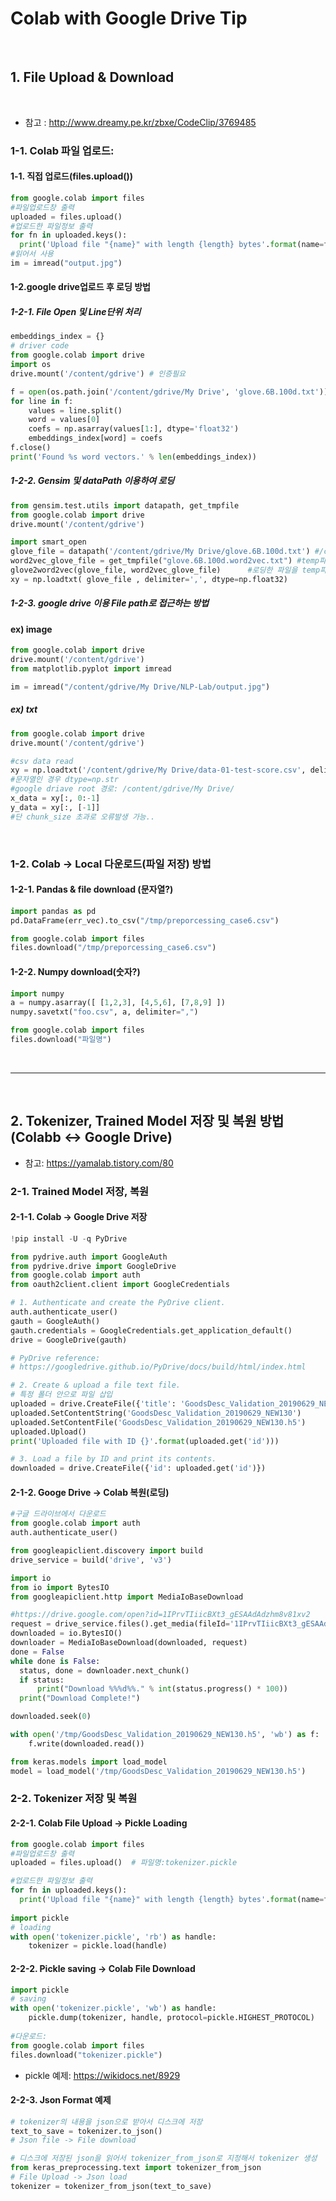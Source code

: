 

# Colab with Google Drive Tip
<br>

## 1. File Upload & Download
<br>

- 참고 : http://www.dreamy.pe.kr/zbxe/CodeClip/3769485

### 1-1. Colab 파일 업로드:

#### 1-1. 직접 업로드(files.upload())
```python
from google.colab import files
#파일업로드창 출력
uploaded = files.upload()
#업로드한 파일정보 출력
for fn in uploaded.keys():
  print('Upload file "{name}" with length {length} bytes'.format(name=fn, length=len(uploaded[fn])))
#읽어서 사용
im = imread("output.jpg")
```

#### 1-2.google drive업로드 후 로딩 방법

##### 1-2-1. File Open 및 Line단위 처리
``` python
embeddings_index = {}
# driver code
from google.colab import drive
import os
drive.mount('/content/gdrive') # 인증필요

f = open(os.path.join('/content/gdrive/My Drive', 'glove.6B.100d.txt'))
for line in f:
    values = line.split()
    word = values[0]
    coefs = np.asarray(values[1:], dtype='float32')
    embeddings_index[word] = coefs
f.close()
print('Found %s word vectors.' % len(embeddings_index))
```

##### 1-2-2. Gensim 및 dataPath 이용하여 로딩
``` python
from gensim.test.utils import datapath, get_tmpfile
from google.colab import drive
drive.mount('/content/gdrive')

import smart_open
glove_file = datapath('/content/gdrive/My Drive/glove.6B.100d.txt') #/content/gdrive/My Drive/NLP-Lab/glove.6B/glove.6B.100d.txt
word2vec_glove_file = get_tmpfile("glove.6B.100d.word2vec.txt") #temp파일생성
glove2word2vec(glove_file, word2vec_glove_file)      #로딩한 파일을 temp파일로 옮김?
xy = np.loadtxt( glove_file , delimiter=',', dtype=np.float32) 
```
##### 1-2-3. google drive 이용 File path로 접근하는 방법

#### ex) image
``` python
from google.colab import drive
drive.mount('/content/gdrive')
from matplotlib.pyplot import imread

im = imread("/content/gdrive/My Drive/NLP-Lab/output.jpg")
```

##### ex) txt
``` python
from google.colab import drive
drive.mount('/content/gdrive')

#csv data read
xy = np.loadtxt('/content/gdrive/My Drive/data-01-test-score.csv', delimiter=',', dtype=np.float32) 
#문자열인 경우 dtype=np.str
#google driave root 경로: /content/gdrive/My Drive/
x_data = xy[:, 0:-1]
y_data = xy[:, [-1]]
#단 chunk_size 초과로 오류발생 가능..
```
<br>

### 1-2. Colab -> Local 다운로드(파일 저장) 방법

#### 1-2-1. Pandas & file download (문자열?)
``` python
import pandas as pd 
pd.DataFrame(err_vec).to_csv("/tmp/preporcessing_case6.csv")

from google.colab import files
files.download("/tmp/preporcessing_case6.csv")
```

#### 1-2-2. Numpy download(숫자?)
``` python
import numpy
a = numpy.asarray([ [1,2,3], [4,5,6], [7,8,9] ])
numpy.savetxt("foo.csv", a, delimiter=",")

from google.colab import files
files.download("파일명")
```
<br>

<hr />
<br>

## 2. Tokenizer, Trained Model 저장 및 복원 방법 (Colabb <-> Google Drive)

- 참고: https://yamalab.tistory.com/80

### 2-1. Trained Model 저장, 복원

#### 2-1-1. Colab -> Google Drive 저장
``` python
!pip install -U -q PyDrive

from pydrive.auth import GoogleAuth
from pydrive.drive import GoogleDrive
from google.colab import auth
from oauth2client.client import GoogleCredentials

# 1. Authenticate and create the PyDrive client.
auth.authenticate_user()
gauth = GoogleAuth()
gauth.credentials = GoogleCredentials.get_application_default()
drive = GoogleDrive(gauth)

# PyDrive reference:
# https://googledrive.github.io/PyDrive/docs/build/html/index.html

# 2. Create & upload a file text file.
# 특정 폴더 안으로 파일 삽입
uploaded = drive.CreateFile({'title': 'GoodsDesc_Validation_20190629_NEW130.h5'}) #, "parents": [{"kind": "drive#fileLink","id": 'google'}]})
uploaded.SetContentString('GoodsDesc_Validation_20190629_NEW130')
uploaded.SetContentFile('GoodsDesc_Validation_20190629_NEW130.h5')
uploaded.Upload()
print('Uploaded file with ID {}'.format(uploaded.get('id')))

# 3. Load a file by ID and print its contents.
downloaded = drive.CreateFile({'id': uploaded.get('id')})
```

#### 2-1-2. Googe Drive -> Colab 복원(로딩)
``` python
#구글 드라이브에서 다운로드
from google.colab import auth
auth.authenticate_user()

from googleapiclient.discovery import build
drive_service = build('drive', 'v3')

import io
from io import BytesIO   
from googleapiclient.http import MediaIoBaseDownload

#https://drive.google.com/open?id=1IPrvTIiicBXt3_gESAAdAdzhm8v81xv2
request = drive_service.files().get_media(fileId='1IPrvTIiicBXt3_gESAAdAdzhm8v81xv2')
downloaded = io.BytesIO()
downloader = MediaIoBaseDownload(downloaded, request)
done = False
while done is False:
  status, done = downloader.next_chunk()
  if status:
      print("Download %%%d%%." % int(status.progress() * 100))
  print("Download Complete!")

downloaded.seek(0)

with open('/tmp/GoodsDesc_Validation_20190629_NEW130.h5', 'wb') as f:
    f.write(downloaded.read())

from keras.models import load_model
model = load_model('/tmp/GoodsDesc_Validation_20190629_NEW130.h5')
```

### 2-2. Tokenizer 저장 및 복원

#### 2-2-1. Colab File Upload -> Pickle Loading
```python
from google.colab import files
#파일업로드창 출력
uploaded = files.upload()  # 파일명:tokenizer.pickle

#업로드한 파일정보 출력
for fn in uploaded.keys():
  print('Upload file "{name}" with length {length} bytes'.format(name=fn, length=len(uploaded[fn])))
  
import pickle
# loading
with open('tokenizer.pickle', 'rb') as handle:
    tokenizer = pickle.load(handle)
```

#### 2-2-2. Pickle saving -> Colab File Download
```python
import pickle
# saving
with open('tokenizer.pickle', 'wb') as handle:
    pickle.dump(tokenizer, handle, protocol=pickle.HIGHEST_PROTOCOL)
    
#다운로드: 
from google.colab import files
files.download("tokenizer.pickle")
```

- pickle 예제: https://wikidocs.net/8929  

#### 2-2-3. Json Format 예제
``` python
# tokenizer의 내용을 json으로 받아서 디스크에 저장
text_to_save = tokenizer.to_json()
# Json file -> File download

# 디스크에 저장된 json을 읽어서 tokenizer_from_json로 지정해서 tokenizer 생성
from keras_preprocessing.text import tokenizer_from_json
# File Upload -> Json load
tokenizer = tokenizer_from_json(text_to_save)
```

